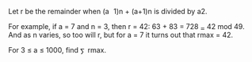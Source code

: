    <p>Let r be the remainder when (a<img src='images/symbol_minus.gif' width='9' height='3' alt='&minus;' border='0' style='vertical-align:middle;' />1)n + (a+1)n is divided by a2.</p> <p>For example, if a = 7 and n = 3, then r = 42: 63 + 83 = 728 <img src='images/symbol_cong.gif' width='9' height='11' alt='&equiv;' border='0' style='vertical-align:middle;' /> 42 mod 49. And as n varies, so too will r, but for a = 7 it turns out that rmax = 42.</p> <p>For 3 &le; a &le; 1000, find <img src='images/symbol_sum.gif' width='11' height='14' alt='&sum;' border='0' style='vertical-align:middle;' /> rmax.</p>   